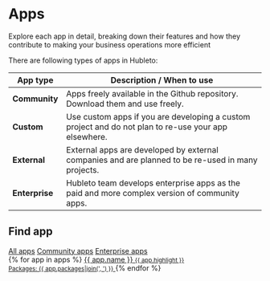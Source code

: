 # Apps

Explore each app in detail, breaking down their features and how they contribute to making your business operations more efficient

There are following types of apps in Hubleto:

| App type       | Description / When to use                                                                            |
| -------------- | ---------------------------------------------------------------------------------------------------- |
| **Community**  | Apps freely available in the Github repository. Download them and use freely.                        |
| **Custom**     | Use custom apps if you are developing a custom project and do not plan to re-use your app elsewhere. |
| **External**   | External apps are developed by external companies and are planned to be re-used in many projects.    |
| **Enterprise** | Hubleto team develops enterprise apps as the paid and more complex version of community apps.        |

## Find app

<div class="card p-2">
  <a class="btn btn-transparent btn-blue" href="#"><span class="text">All apps</span></a>
  <a class="btn btn-transparent btn-blue" href="apps/community"><span class="text">Community apps</span></a>
  <a class="btn btn-transparent btn-blue" href="apps/enterprise"><span class="text">Enterprise apps</span></a>
</div>

<div class="grid grid-cols-2 gap-2">
  {% for app in apps %}
    <a class="btn btn-large btn-transparent" href="apps/{{ app.url }}" >
      <span class="icon"><i class="{{ app.icon }}"></i></span>
      <span class="text"> {{ app.name }} <small class="block text-xs text-gray-500">{{ app.highlight }}<br/>Packages: {{ app.packages|join(', ') }}</small> </span>
    </a>
  {% endfor %}
</div>
